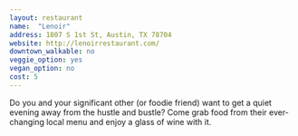 ```yaml
---
layout: restaurant
name:  "Lenoir"
address: 1807 S 1st St, Austin, TX 78704
website: http://lenoirrestaurant.com/
downtown_walkable: no
veggie_option: yes
vegan_option: no
cost: 5
---
```


Do you and your significant other (or foodie friend) want to get a quiet evening away from the hustle and bustle? Come grab food from their ever-changing local menu and enjoy a glass of wine with it.
